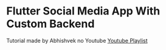 # Flutter Social Media App With Custom Backend

Tutorial made by Abhishvek no Youtube
[Youtube Playlist](https://www.youtube.com/playlist?list=PLRT5VDuA0QGXzD4vwrr-5I6sy0dGzn7bu)
